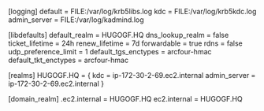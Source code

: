 [logging]
 default = FILE:/var/log/krb5libs.log
 kdc = FILE:/var/log/krb5kdc.log
 admin_server = FILE:/var/log/kadmind.log

[libdefaults]
 default_realm = HUGOGF.HQ
 dns_lookup_realm = false
 ticket_lifetime = 24h
 renew_lifetime = 7d
 forwardable = true
 rdns = false
 udp_preference_limit = 1
 default_tgs_enctypes = arcfour-hmac
 default_tkt_enctypes = arcfour-hmac

[realms]
 HUGOGF.HQ = {
  kdc = ip-172-30-2-69.ec2.internal
  admin_server = ip-172-30-2-69.ec2.internal
 }

[domain_realm]
 .ec2.internal = HUGOGF.HQ
 ec2.internal = HUGOGF.HQ